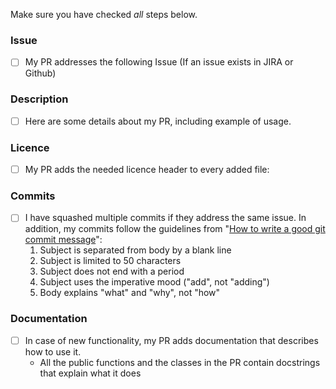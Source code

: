 Make sure you have checked _all_ steps below.

### Issue

- [ ] My PR addresses the following Issue (If an issue exists in JIRA or Github)

### Description

- [ ] Here are some details about my PR, including example of usage.

### Licence

- [ ] My PR adds the needed licence header to every added file:

### Commits

- [ ] I have squashed multiple commits if they address the same issue. In addition, my commits follow the guidelines from "[How to write a good git commit message](http://chris.beams.io/posts/git-commit/)":
  1. Subject is separated from body by a blank line
  2. Subject is limited to 50 characters
  3. Subject does not end with a period
  4. Subject uses the imperative mood ("add", not "adding")
  5. Body explains "what" and "why", not "how"

### Documentation

- [ ] In case of new functionality, my PR adds documentation that describes how to use it.
  - All the public functions and the classes in the PR contain docstrings that explain what it does